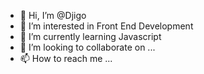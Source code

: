 - 👋 Hi, I’m @Djigo
- 👀 I’m interested in Front End Development
- 🌱 I’m currently learning Javascript
- 💞️ I’m looking to collaborate on ...
- 📫 How to reach me ...

<!---
Djigo/Djigo is a ✨ special ✨ repository because its `README.md` (this file) appears on your GitHub profile.
You can click the Preview link to take a look at your changes.
--->
